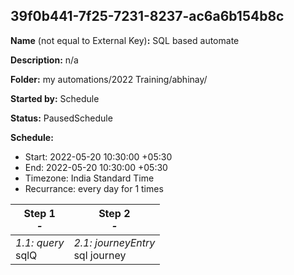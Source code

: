 ## 39f0b441-7f25-7231-8237-ac6a6b154b8c

**Name** (not equal to External Key)**:** SQL based automate

**Description:** n/a

**Folder:** my automations/2022 Training/abhinay/

**Started by:** Schedule

**Status:** PausedSchedule

**Schedule:**

* Start: 2022-05-20 10:30:00 +05:30
* End: 2022-05-20 10:30:00 +05:30
* Timezone:  India Standard Time
* Recurrance: every  day for 1 times

| Step 1<br>_-_ | Step 2<br>_-_ |
| --- | --- |
| _1.1: query_<br>sqlQ | _2.1: journeyEntry_<br>sql journey |
